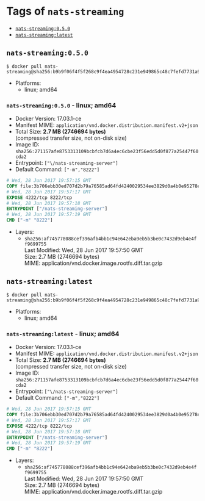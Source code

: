 <!-- THIS FILE IS GENERATED VIA './update-remote.sh' -->

# Tags of `nats-streaming`

-	[`nats-streaming:0.5.0`](#nats-streaming050)
-	[`nats-streaming:latest`](#nats-streaminglatest)

## `nats-streaming:0.5.0`

```console
$ docker pull nats-streaming@sha256:b9b9f06f4f5f268c9f4ea4954728c231e949865c48c7fefd7731a98a4ecbcdf4
```

-	Platforms:
	-	linux; amd64

### `nats-streaming:0.5.0` - linux; amd64

-	Docker Version: 17.03.1-ce
-	Manifest MIME: `application/vnd.docker.distribution.manifest.v2+json`
-	Total Size: **2.7 MB (2746694 bytes)**  
	(compressed transfer size, not on-disk size)
-	Image ID: `sha256:271157afe8753313109bcbfcb7d6a4ec6cbe23f56edd5d0f877a25447f60cda2`
-	Entrypoint: `["\/nats-streaming-server"]`
-	Default Command: `["-m","8222"]`

```dockerfile
# Wed, 28 Jun 2017 19:57:15 GMT
COPY file:3b706ebb30ed707d2b79a76585ad64fd4240029534ee3829d0a4b0e95278e464 in /nats-streaming-server 
# Wed, 28 Jun 2017 19:57:17 GMT
EXPOSE 4222/tcp 8222/tcp
# Wed, 28 Jun 2017 19:57:18 GMT
ENTRYPOINT ["/nats-streaming-server"]
# Wed, 28 Jun 2017 19:57:19 GMT
CMD ["-m" "8222"]
```

-	Layers:
	-	`sha256:af745778088cef396afb4bb1c94e642eba9eb5b3be0c7432d9eb4e4ff9699755`  
		Last Modified: Wed, 28 Jun 2017 19:57:50 GMT  
		Size: 2.7 MB (2746694 bytes)  
		MIME: application/vnd.docker.image.rootfs.diff.tar.gzip

## `nats-streaming:latest`

```console
$ docker pull nats-streaming@sha256:b9b9f06f4f5f268c9f4ea4954728c231e949865c48c7fefd7731a98a4ecbcdf4
```

-	Platforms:
	-	linux; amd64

### `nats-streaming:latest` - linux; amd64

-	Docker Version: 17.03.1-ce
-	Manifest MIME: `application/vnd.docker.distribution.manifest.v2+json`
-	Total Size: **2.7 MB (2746694 bytes)**  
	(compressed transfer size, not on-disk size)
-	Image ID: `sha256:271157afe8753313109bcbfcb7d6a4ec6cbe23f56edd5d0f877a25447f60cda2`
-	Entrypoint: `["\/nats-streaming-server"]`
-	Default Command: `["-m","8222"]`

```dockerfile
# Wed, 28 Jun 2017 19:57:15 GMT
COPY file:3b706ebb30ed707d2b79a76585ad64fd4240029534ee3829d0a4b0e95278e464 in /nats-streaming-server 
# Wed, 28 Jun 2017 19:57:17 GMT
EXPOSE 4222/tcp 8222/tcp
# Wed, 28 Jun 2017 19:57:18 GMT
ENTRYPOINT ["/nats-streaming-server"]
# Wed, 28 Jun 2017 19:57:19 GMT
CMD ["-m" "8222"]
```

-	Layers:
	-	`sha256:af745778088cef396afb4bb1c94e642eba9eb5b3be0c7432d9eb4e4ff9699755`  
		Last Modified: Wed, 28 Jun 2017 19:57:50 GMT  
		Size: 2.7 MB (2746694 bytes)  
		MIME: application/vnd.docker.image.rootfs.diff.tar.gzip
